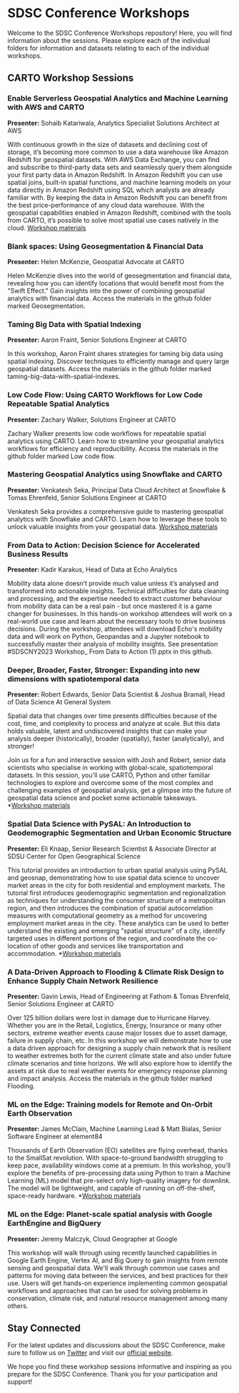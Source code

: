 # SDSC Conference Workshops

Welcome to the SDSC Conference Workshops repository! Here, you will find information about the sessions. Please explore each of the individual folders for information and datasets relating to each of the individual workshops.


## CARTO Workshop Sessions

### Enable Serverless Geospatial Analytics and Machine Learning with AWS and CARTO
**Presenter:** Sohaib Katariwala, Analytics Specialist Solutions Architect at AWS

With continuous growth in the size of datasets and declining cost of storage, it’s becoming more common to use a data warehouse like Amazon Redshift for geospatial datasets. With AWS Data Exchange, you can find and subscribe to third-party data sets and seamlessly query them alongside your first party data in Amazon Redshift. In Amazon Redshift you can use spatial joins, built-in spatial functions, and machine learning models on your data directly in Amazon Redshift using SQL which analysts are already familiar with. By keeping the data in Amazon Redshift you can benefit from the best price-performance of any cloud data warehouse. With the geospatial capabilities enabled in Amazon Redshift, combined with the tools from CARTO, it’s possible to solve most spatial use cases natively in the cloud.
[Workshop materials](https://catalog.us-east-1.prod.workshops.aws/workshops/b2b9b476-a213-4a02-917e-dcbfe2ba476f/en-US/aws-data-exchange-products/carto)


### Blank spaces: Using Geosegmentation & Financial Data
**Presenter:** Helen McKenzie, Geospatial Advocate at CARTO

Helen McKenzie dives into the world of geosegmentation and financial data, revealing how you can identify locations that would benefit most from the "Swift Effect." Gain insights into the power of combining geospatial analytics with financial data. Access the materials in the github folder marked Geosegmentation.


### Taming Big Data with Spatial Indexing
**Presenter:** Aaron Fraint, Senior Solutions Engineer at CARTO

In this workshop, Aaron Fraint shares strategies for taming big data using spatial indexing. Discover techniques to efficiently manage and query large geospatial datasets. Access the materials in the github folder marked taming-big-data-with-spatial-indexes.


### Low Code Flow: Using CARTO Workflows for Low Code Repeatable Spatial Analytics
**Presenter:** Zachary Walker, Solutions Engineer at CARTO

Zachary Walker presents low code workflows for repeatable spatial analytics using CARTO. Learn how to streamline your geospatial analytics workflows for efficiency and reproducibility. Access the materials in the github folder marked Low code flow.


### Mastering Geospatial Analytics using Snowflake and CARTO
**Presenter:** Venkatesh Seka, Principal Data Cloud Architect at Snowflake & Tomas Ehrenfeld, Senior Solutions Engineer at CARTO

Venkatesh Seka provides a comprehensive guide to mastering geospatial analytics with Snowflake and CARTO. Learn how to leverage these tools to unlock valuable insights from your geospatial data. 
[Workshop materials]((https://docs.google.com/presentation/d/1iCfvrh86WPgxqiNAEpBYCZLGUCb53zYCbzQO3z6n0RM/edit?usp=sharing))


### From Data to Action: Decision Science for Accelerated Business Results
**Presenter:** Kadir Karakus, Head of Data at Echo Analytics

Mobility data alone doesn’t provide much value unless it’s analysed and transformed into actionable insights. Technical difficulties for data cleaning and processing, and the expertise needed to extract customer behaviour from mobility data can be a real pain - but once mastered it is a game changer for businesses. In this hands-on workshop attendees will work on a real-world use case and learn about the necessary tools to drive business decisions. During the workshop, attendees will download Echo's mobility data and will work on Python, Geopandas and a Jupyter notebook to successfully master their analysis of mobility insights.
See presentation #SDSCNY2023 Workshop_ From Data to Action (1).pptx in this github.


### Deeper, Broader, Faster, Stronger: Expanding into new dimensions with spatiotemporal data
**Presenter:** Robert Edwards, Senior Data Scientist & Joshua Bramall, Head of Data Science At General System

Spatial data that changes over time presents difficulties because of the cost, time, and complexity to process and analyze at scale.  But this data holds valuable, latent and undiscovered insights that can make your analysis deeper (historically), broader (spatially), faster (analytically), and stronger! 

Join us for a fun and interactive session with Josh and Robert, senior data scientists who specialise in working with global-scale, spatiotemporal datasets. In this session, you'll use CARTO, Python and other familiar technologies to explore and overcome some of the most complex and challenging examples of geospatial analysis, get a glimpse into the future of geospatial data science and pocket some actionable takeaways.
*[Workshop materials]((https://sdsc-2023-workshop-nyc.ds.generalsystem.com/welcome.html))


### Spatial Data Science with PySAL: An Introduction to Geodemographic Segmentation and Urban Economic Structure
**Presenter:** Eli Knaap, Senior Research Scientist & Associate Director at SDSU Center for Open Geographical Science

This tutorial provides an introduction to urban spatial analysis using PySAL and geosnap, demonstrating how to use spatial data science to uncover market areas in the city for both residential and employment markets. The tutorial first introduces geodemographic segmentation and regionalization as techniques for understanding the consumer structure of a metropolitan region, and then introduces the combination of spatial autocorrelation measures with computational geometry as a method for uncovering employment market areas in the city. These analytics can be used to better understand the existing and emerging "spatial structure" of a city, identify targeted uses in different portions of the region, and coordinate the co-location of other goods and services like transportation and accommodation.
*[Workshop materials]((https://github.com/knaaptime/carto_sdsc23))


### A Data-Driven Approach to Flooding & Climate Risk Design to Enhance Supply Chain Network Resilience
**Presenter:** Gavin Lewis, Head of Engineering at Fathom & Tomas Ehrenfeld, Senior Solutions Engineer at CARTO

Over 125 billion dollars were lost in damage due to Hurricane Harvey. Whether you are in the Retail, Logistics, Energy, Insurance or many other sectors, extreme weather events cause major losses due to asset damage, failure in supply chain, etc. In this workshop we will demonstrate how to use a data driven approach for designing a supply chain network that is resilient to weather extremes both for the current climate state and also under future climate scenarios and time horizons. We will also explore how to identify the assets at risk due to real weather events for emergency response planning and impact analysis. Access the materials in the github folder marked Flooding.


### ML on the Edge: Training models for Remote and On-Orbit Earth Observation
**Presenter:** James McClain, Machine Learning Lead & Matt Bialas, Senior Software Engineer at element84

Thousands of Earth Observation (EO) satellites are flying overhead, thanks to the SmallSat revolution. With space-to-ground bandwidth struggling to keep pace, availability windows come at a premium. In this workshop, you'll explore the benefits of pre-processing data using Python to train a Machine Learning (ML) model that pre-select only high-quality imagery for downlink. The model will be lightweight, and capable of running on off-the-shelf, space-ready hardware.
*[Workshop materials](([https://github.com/knaaptime/carto_sdsc23](https://gist.github.com/MattBialas/580ba37db395c8ef8e7cf22aaca44e5d)))


### ML on the Edge: Planet-scale spatial analysis with Google EarthEngine and BigQuery
**Presenter:** Jeremy Malczyk, Cloud Geographer at Google

This workshop will walk through using recently launched capabilities in Google Earth Engine, Vertex AI, and Big Query to gain insights from remote sensing and geospatial data. We'll walk through common use cases and patterns for moving data between the services, and best practices for their use.  Users will get hands-on experience implementing common geospatial workflows and approaches that can be used for solving problems in conservation, climate risk, and natural resource management among many others.



## Stay Connected
For the latest updates and discussions about the SDSC Conference, make sure to follow us on [Twitter](https://twitter.com/sdscconference) and visit our [official website](https://www.sdscconference.com/).

We hope you find these workshop sessions informative and inspiring as you prepare for the SDSC Conference. Thank you for your participation and support!
